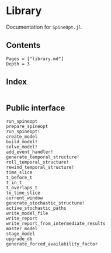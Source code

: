 # Library

Documentation for `SpineOpt.jl`.

## Contents

```@contents
Pages = ["library.md"]
Depth = 3
```

## Index

```@index
```


## Public interface

```@docs
run_spineopt
prepare_spineopt
run_spineopt!
create_model
build_model!
solve_model!
add_event_handler!
generate_temporal_structure!
roll_temporal_structure!
rewind_temporal_structure!
time_slice
t_before_t
t_in_t
t_overlaps_t
to_time_slice
current_window
generate_stochastic_structure!
active_stochastic_paths
write_model_file
write_report
write_report_from_intermediate_results
master_model
stage_model
upgrade_db
generate_forced_availability_factor
```
